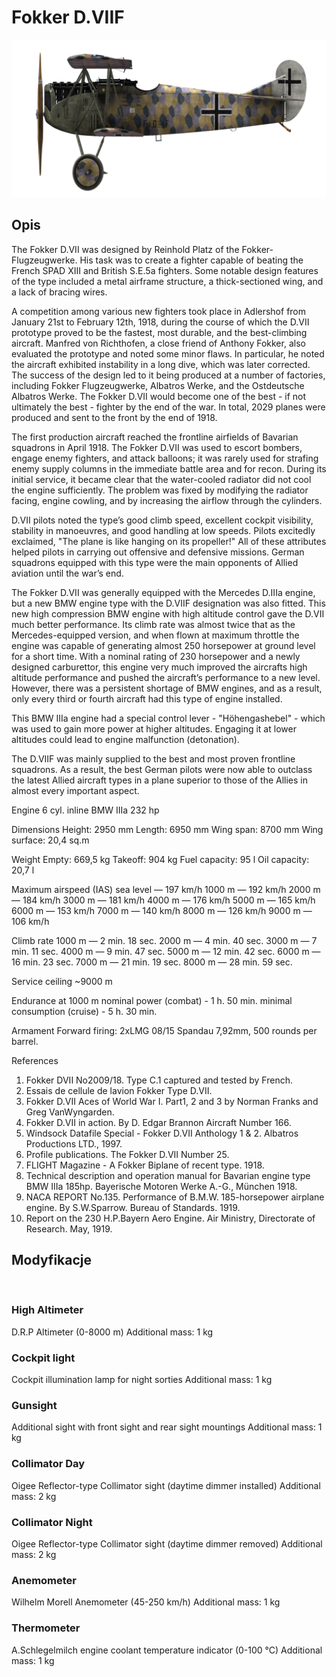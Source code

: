 ﻿# Fokker D.VIIF

![fokkerd7f](../images/fokkerd7f.png)

## Opis

The Fokker D.VII was designed by Reinhold Platz of the Fokker-Flugzeugwerke. His task was to create a fighter capable of beating the French SPAD XIII and British S.E.5a fighters. Some notable design features of the type included a metal airframe structure, a thick-sectioned wing, and a lack of bracing wires.

A competition among various new fighters took place in Adlershof from January 21st to February 12th, 1918, during the course of which the D.VII prototype proved to be the fastest, most durable, and the best-climbing aircraft. Manfred von Richthofen, a close friend of Anthony Fokker, also evaluated the prototype and noted some minor flaws. In particular, he noted the aircraft exhibited instability in a long dive, which was later corrected. The success of the design led to it being produced at a number of factories, including Fokker Flugzeugwerke, Albatros Werke, and the Ostdeutsche Albatros Werke. The Fokker D.VII would become one of the best - if not ultimately the best - fighter by the end of the war. In total, 2029 planes were produced and sent to the front by the end of 1918.

The first production aircraft reached the frontline airfields of Bavarian squadrons in April 1918. The Fokker D.VII was used to escort bombers, engage enemy fighters, and attack balloons; it was rarely used for strafing enemy supply columns in the immediate battle area and for recon. During its initial service, it became clear that the water-cooled radiator did not cool the engine sufficiently. The problem was fixed by modifying the radiator facing, engine cowling, and by increasing the airflow through the cylinders.

D.VII pilots noted the type’s good climb speed, excellent cockpit visibility, stability in manoeuvres, and good handling at low speeds. Pilots excitedly exclaimed, "The plane is like hanging on its propeller!" All of these attributes helped pilots in carrying out offensive and defensive missions. German squadrons equipped with this type were the main opponents of Allied aviation until the war’s end.

The Fokker D.VII was generally equipped with the Mercedes D.IIIa engine, but a new BMW engine type with the D.VIIF designation was also fitted. This new high compression BMW engine with high altitude control gave the D.VII much better performance. Its climb rate was almost twice that as the Mercedes-equipped version, and when flown at maximum throttle the engine was capable of generating almost 250 horsepower at ground level for a short time. With a nominal rating of 230 horsepower and a newly designed carburettor, this engine very much improved the aircrafts high altitude performance and pushed the aircraft’s performance to a new level. However, there was a persistent shortage of BMW engines, and as a result, only every third or fourth aircraft had this type of engine installed.

This BMW IIIa engine had a special control lever - "Höhengashebel" - which was used to gain more power at higher altitudes. Engaging it at lower altitudes could lead to engine malfunction (detonation).

The D.VIIF was mainly supplied to the best and most proven frontline squadrons. As a result, the best German pilots were now able to outclass the latest Allied aircraft types in a plane superior to those of the Allies in almost every important aspect.


Engine 6 cyl. inline BMW IIIa 232 hp

Dimensions
Height: 2950 mm
Length: 6950 mm
Wing span: 8700 mm
Wing surface: 20,4 sq.m

Weight
Empty: 669,5 kg
Takeoff: 904 kg
Fuel capacity: 95 l
Oil capacity: 20,7 l

Maximum airspeed (IAS)
sea level — 197 km/h
1000 m — 192 km/h
2000 m — 184 km/h
3000 m — 181 km/h
4000 m — 176 km/h
5000 m — 165 km/h
6000 m — 153 km/h
7000 m — 140 km/h
8000 m — 126 km/h
9000 m — 106 km/h

Climb rate
1000 m —  2 min. 18 sec.
2000 m —  4 min. 40 sec.
3000 m —  7 min. 11 sec.
4000 m —  9 min. 47 sec.
5000 m — 12 min. 42 sec.
6000 m — 16 min. 23 sec.
7000 m — 21 min. 19 sec.
8000 m — 28 min. 59 sec.

Service ceiling ~9000 m

Endurance at 1000 m
nominal power (combat) - 1 h. 50 min.
minimal consumption (cruise) - 5 h. 30 min.

Armament
Forward firing: 2хLMG 08/15 Spandau 7,92mm, 500 rounds per barrel.

References
1) Fokker DVII No2009/18. Type C.1 captured and tested by French.
2) Essais de cellule de lavion Fokker Type D.VII.
3) Fokker D.VII Aces of World War I. Part1, 2 and 3 by Norman Franks and Greg VanWyngarden.
4) Fokker D.VII in action. By D. Edgar Brannon Aircraft Number 166.
5) Windsock Datafile Special - Fokker D.VII Anthology 1 & 2. Albatros Productions LTD., 1997.
6) Profile publications. The Fokker D.VII Number 25.
7) FLIGHT Magazine - A Fokker Biplane of recent type. 1918.
8) Technical description and operation manual for Bavarian engine type BMW IIIa 185hp. Bayerische Motoren Werke A.-G., München 1918.
9) NACA REPORT No.135. Performance of B.M.W. 185-horsepower airplane engine. By S.W.Sparrow. Bureau of Standards. 1919.
10) Report on the 230 H.P.Bayern Aero Engine. Air Ministry, Directorate of Research. May, 1919.

## Modyfikacje
﻿

### High Altimeter

D.R.P Altimeter (0-8000 m)
Additional mass: 1 kg
﻿

### Cockpit light

Cockpit illumination lamp for night sorties
Additional mass: 1 kg
﻿

### Gunsight

Additional sight with front sight and rear sight mountings
Additional mass: 1 kg
﻿

### Collimator Day

Oigee Reflector-type Collimator sight (daytime dimmer installed)
Additional mass: 2 kg
﻿

### Collimator Night

Oigee Reflector-type Collimator sight (daytime dimmer removed)
Additional mass: 2 kg
﻿

### Anemometer

Wilhelm Morell Anemometer (45-250 km/h)
Additional mass: 1 kg
﻿

### Thermometer

A.Schlegelmilch engine coolant temperature indicator (0-100 °C)
Additional mass: 1 kg
